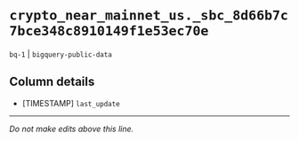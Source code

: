 # `crypto_near_mainnet_us._sbc_8d66b7c7bce348c8910149f1e53ec70e`
`bq-1` | `bigquery-public-data`

## Column details
* [TIMESTAMP] `last_update`

-------------------------------------------------------------------------------
*Do not make edits above this line.*
